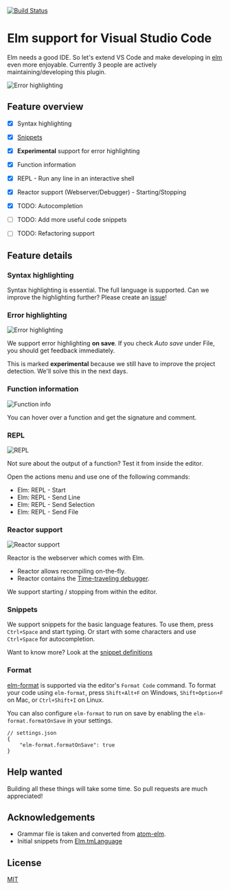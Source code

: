 [![Build Status](https://travis-ci.org/sbrink/vscode-elm.svg?branch=master)](https://travis-ci.org/sbrink/vscode-elm)

# Elm support for Visual Studio Code

Elm needs a good IDE. So let's extend VS Code and make developing in [elm](http://elm-lang.org) even more enjoyable. Currently 3 people are actively maintaining/developing this plugin.

![Error highlighting](images/errorHighlighting.gif)


## Feature overview

* [x] Syntax highlighting
* [x] [Snippets](snippets/elm.json)
* [x] **Experimental** support for error highlighting
* [x] Function information
* [x] REPL - Run any line in an interactive shell
* [x] Reactor support (Webserver/Debugger) - Starting/Stopping
* [x] TODO: Autocompletion
* [ ] TODO: Add more useful code snippets
* [ ] TODO: Refactoring support


## Feature details

### Syntax highlighting

Syntax highlighting is essential. The full language is supported. Can we improve the highlighting further? Please create an [issue](https://github.com/sbrink/vscode-elm/issues)!


### Error highlighting

![Error highlighting](images/errorHighlighting.gif)

We support error highlighting **on save**. If you check *Auto save* under File, you should get feedback immediately.

This is marked **experimental** because we still have to improve the project detection.
We'll solve this in the next days.

### Function information

![Function info](images/functionInfo.gif)

You can hover over a function and get the signature and comment.

### REPL

![REPL](images/repl.gif)

Not sure about the output of a function? Test it from inside the editor.

Open the actions menu and use one of the following commands:

* Elm: REPL - Start
* Elm: REPL - Send Line
* Elm: REPL - Send Selection
* Elm: REPL - Send File


### Reactor support

![Reactor support](images/reactor.gif)

Reactor is the webserver which comes with Elm.

* Reactor allows recompiling on-the-fly.
* Reactor contains the [Time-traveling debugger](http://debug.elm-lang.org/).

We support starting / stopping from within the editor.

### Snippets

We support snippets for the basic language features. To use them, press `Ctrl+Space` and start typing.
Or start with some characters and use `Ctrl+Space` for autocompletion.

Want to know more? Look at the [snippet definitions](snippets/elm.json)

### Format

[elm-format](https://github.com/avh4/elm-format) is supported via the editor's `Format Code` command. To format your code using `elm-format`, press `Shift+Alt+F` on Windows, `Shift+Option+F` on Mac, or `Ctrl+Shift+I` on Linux.

You can also configure `elm-format` to run on save by enabling the `elm-format.formatOnSave` in your settings.

```
// settings.json
{
    "elm-format.formatOnSave": true
}
```


## Help wanted

Building all these things will take some time. So pull requests are much appreciated!


## Acknowledgements

* Grammar file is taken and converted from [atom-elm](https://github.com/edubkendo/atom-elm).
* Initial snippets from [Elm.tmLanguage](https://github.com/deadfoxygrandpa/Elm.tmLanguage)

## License

[MIT](LICENSE.txt)
